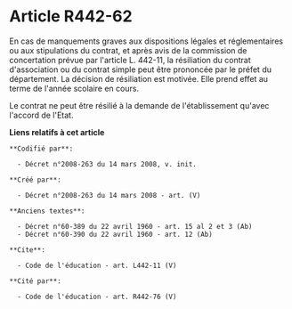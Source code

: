 # Article R442-62

En cas de manquements graves aux dispositions légales et réglementaires ou aux stipulations du contrat, et après avis de la
commission de concertation prévue par l'article L. 442-11, la résiliation du contrat d'association ou du contrat simple peut
être prononcée par le préfet du département. La décision de résiliation est motivée. Elle prend effet au terme de l'année
scolaire en cours. 

Le contrat ne peut être résilié à la demande de l'établissement qu'avec l'accord de l'Etat.

**Liens relatifs à cet article**

	**Codifié par**:

	  - Décret n°2008-263 du 14 mars 2008, v. init.

	**Créé par**:

	  - Décret n°2008-263 du 14 mars 2008 - art. (V)

	**Anciens textes**:

	  - Décret n°60-389 du 22 avril 1960 - art. 15 al 2 et 3 (Ab)
	  - Décret n°60-390 du 22 avril 1960 - art. 12 (Ab)

	**Cite**:

	  - Code de l'éducation - art. L442-11 (V)

	**Cité par**:

	  - Code de l'éducation - art. R442-76 (V)
